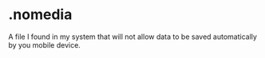 # .nomedia
A file I found in my system that will not allow data to be saved automatically by you mobile device.
